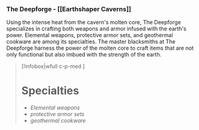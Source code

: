 ### The Deepforge - [[Earthshaper Caverns]]

Using the intense heat from the cavern's molten core, The Deepforge specializes in crafting both weapons and armor infused with the earth's power. Elemental weapons, protective armor sets, and geothermal cookware are among its specialties. The master blacksmiths at The Deepforge harness the power of the molten core to craft items that are not only functional but also imbued with the strength of the earth.

> [!infobox|wfull  c-p-med ]
>   # Specialties
>   - *Elemental weapons*
>   - *protective armor sets*
>   - *geothermal cookware*
